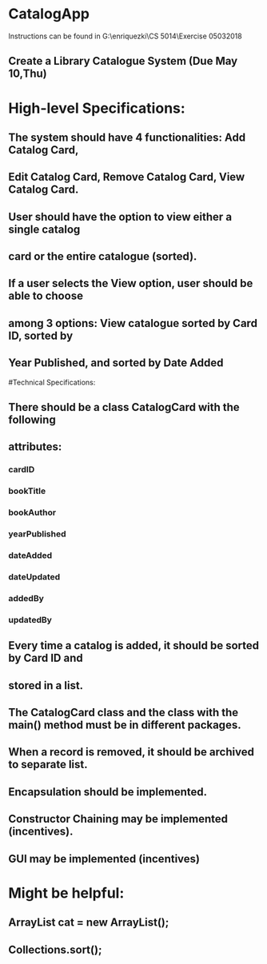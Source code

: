 # CatalogApp

Instructions can be found in G:\enriquezki\CS 5014\Exercise 05032018

## Create a Library Catalogue System (Due May 10,Thu)

# High-level Specifications:
## The system should have 4 functionalities: Add Catalog Card, 
## Edit Catalog Card, Remove Catalog Card, View Catalog Card.
## User should have the option to view either a single catalog 
## card or the entire catalogue (sorted).
## If a user selects the View option, user should be able to choose
## among 3 options: View catalogue sorted by Card ID, sorted by
## Year Published, and sorted by Date Added

#Technical Specifications:
## There should be a class CatalogCard with the following 
## attributes:
### cardID
### bookTitle
### bookAuthor
### yearPublished
### dateAdded
### dateUpdated
### addedBy
### updatedBy
## Every time a catalog is added, it should be sorted by Card ID and
## stored in a list.
## The CatalogCard class and the class with the main() method must be in different packages.
## When a record is removed, it should be archived to separate list.
## Encapsulation should be implemented.
## Constructor Chaining may be implemented (incentives).
## GUI may be implemented (incentives)

# Might be helpful:
## ArrayList<CatalogCard> cat = new ArrayList<CatalogCard>();
## Collections.sort();

